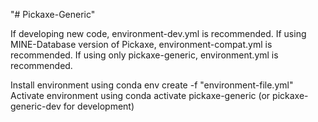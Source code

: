 "# Pickaxe-Generic" 

If developing new code, environment-dev.yml is recommended.
If using MINE-Database version of Pickaxe, environment-compat.yml is recommended.
If using only pickaxe-generic, environment.yml is recommended.

Install environment using conda env create -f "environment-file.yml"
Activate environment using conda activate pickaxe-generic (or pickaxe-generic-dev for development)
